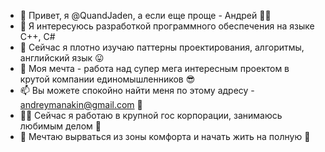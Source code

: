 - 👋 Привет, я @QuandJaden, а если еще проще - Андрей 🧍‍♂️
- 👀 Я интересуюсь разработкой программного обеспечения на языке C++, С# 
- 🌱 Сейчас я плотно изучаю паттерны проектирования, алгоритмы, английский язык 😛 
- 💞️ Моя мечта - работа над супер мега интересным проектом в крутой компании единомышленников 😎
- 📫 Вы можете спокойно найти меня по этому адресу - andreymanakin@gmail.com 💌
- 🧑‍💼 Сейчас я работаю в крупной гос корпорации, занимаюсь любимым делом 💼
- 💭 Мечтаю вырваться из зоны комфорта и начать жить на полную 🧵

<!---
QuandJaden/QuandJaden is a ✨ special ✨ repository because its `README.md` (this file) appears on your GitHub profile.
You can click the Preview link to take a look at your changes.
--->
